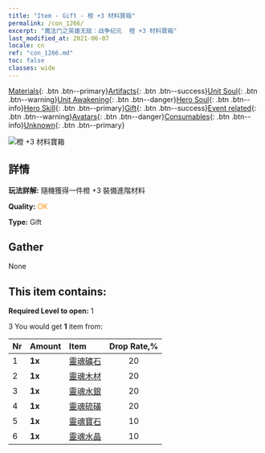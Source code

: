 ```yaml
---
title: "Item - Gift - 橙 +3 材料寶箱"
permalink: /con_1266/
excerpt: "魔法门之英雄无敌：战争纪元  橙 +3 材料寶箱"
last_modified_at: 2021-06-07
locale: cn
ref: "con_1266.md"
toc: false
classes: wide
---
```

 [Materials](/ItemsCN/){: .btn .btn--primary}[Artifacts](/ItemsCN/Artifacts/){: .btn .btn--success}[Unit Soul](/ItemsCN/UnitSoul/){: .btn .btn--warning}[Unit Awakening](/ItemsCN/UnitAwakening/){: .btn .btn--danger}[Hero Soul](/ItemsCN/HeroSoul/){: .btn .btn--info}[Hero Skill](/ItemsCN/HeroSkill/){: .btn .btn--primary}[Gift](/ItemsCN/Gift/){: .btn .btn--success}[Event related](/ItemsCN/Events/){: .btn .btn--warning}[Avatars](/ItemsCN/Avatars/){: .btn .btn--danger}[Consumables](/ItemsCN/Consumables/){: .btn .btn--info}[Unknown](/ItemsCN/Unknown/){: .btn .btn--primary}

 ![橙 +3 材料寶箱](/images/t/i_304002.png)

## 詳情
 **玩法詳解:** 隨機獲得一件橙 +3 裝備進階材料

 **Quality:** <span style="color: #FF8C00">OK</span>

 **Type:** Gift

## Gather

  None

## This item contains:

 **Required Level to open:** 1

 3 You would get **1** item  from:

  | Nr | Amount |     Item    | Drop Rate,% |
  |:---|:-------|:------------|:---------:|
  | 1 |  **1x** | [靈魂礦石](/cn/Items/mat_82/) | 20 | 
  | 2 |  **1x** | [靈魂木材](/cn/Items/mat_83/) | 20 | 
  | 3 |  **1x** | [靈魂水銀](/cn/Items/mat_84/) | 20 | 
  | 4 |  **1x** | [靈魂硫磺](/cn/Items/mat_85/) | 20 | 
  | 5 |  **1x** | [靈魂寶石](/cn/Items/mat_86/) | 10 | 
  | 6 |  **1x** | [靈魂水晶](/cn/Items/mat_87/) | 10 | 
